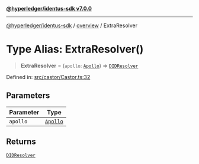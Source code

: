 [**@hyperledger/identus-sdk v7.0.0**](../../README.md)

***

[@hyperledger/identus-sdk](../../README.md) / [overview](../README.md) / ExtraResolver

# Type Alias: ExtraResolver()

> **ExtraResolver** = (`apollo`: [`Apollo`](../namespaces/Domain/interfaces/Apollo.md)) => [`DIDResolver`](../namespaces/Domain/classes/DIDResolver.md)

Defined in: [src/castor/Castor.ts:32](https://github.com/hyperledger/identus-edge-agent-sdk-ts/blob/96423ee84b124a31ce63036d9d623d1cb73a13c2/src/castor/Castor.ts#L32)

## Parameters

| Parameter | Type |
| ------ | ------ |
| `apollo` | [`Apollo`](../namespaces/Domain/interfaces/Apollo.md) |

## Returns

[`DIDResolver`](../namespaces/Domain/classes/DIDResolver.md)
